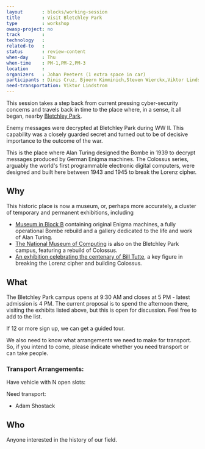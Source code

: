 ```yaml
---
layout       : blocks/working-session
title        : Visit Bletchley Park
type         : workshop
owasp-project: no
track        :
technology   :
related-to   :
status       : review-content
when-day     : Thu
when-time    : PM-1,PM-2,PM-3
location     :
organizers   : Johan Peeters (1 extra space in car)
participants : Dinis Cruz, Bjoern Kimminich,Steven Wierckx,Viktor Lindstrom
need-transportation: Viktor Lindstrom
---
```


This session takes a step back from current pressing cyber-security concerns and travels back in time to the place where, in a sense, it all began, nearby [Bletchley Park](https://bletchleypark.org.uk/).

Enemy messages were decrypted at Bletchley Park during WW II. This capability was a closely guarded secret and turned out to be of decisive importance to the outcome of the war.

This is the place where Alan Turing designed the Bombe in 1939 to decrypt messages produced by German Enigma machines. The Colossus series, arguably the world's first programmable electronic digital computers, were designed and built here between 1943 and 1945 to break the Lorenz cipher.

## Why

This historic place is now a museum, or, perhaps more accurately, a cluster of temporary and permanent exhibitions, including

* [Museum in Block B](https://bletchleypark.org.uk/visit-us/what-to-see/museum-in-block-b) containing original Enigma machines, a fully operational Bombe rebuild and a gallery dedicated to the life and work of Alan Turing.
* [The National Museum of Computing](http://www.tnmoc.org/) is also on the Bletchley Park campus, featuring a rebuild of Colossus.
* [An exhibition celebrating the centenary of Bill Tutte](https://bletchleypark.org.uk/whats-on/bill-tutte-mathematician-codebreaker), a key figure in breaking the Lorenz cipher and building Colossus.

## What

The Bletchley Park campus opens at 9:30 AM and closes at 5 PM - latest admission is 4 PM. The current proposal is to spend the afternoon there, visiting the exhibits listed above, but this is open for discussion. Feel free to add to the list.

If 12 or more sign up, we can get a guided tour.

We also need to know what arrangements we need to make for transport. So, if you intend to come, please indicate whether you need transport or can take people.

### Transport Arrangements:

Have vehicle with N open slots:

Need transport:
* Adam Shostack

## Who

Anyone interested in the history of our field.
